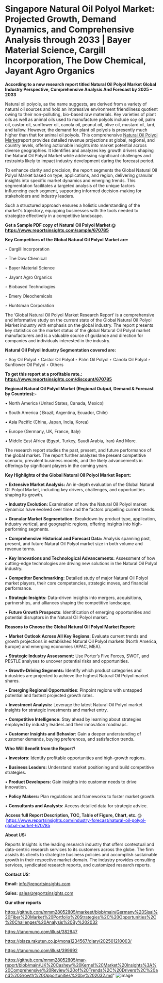 # Singapore Natural Oil Polyol Market: Projected Growth, Demand Dynamics, and Comprehensive Analysis through 2033 | Bayer Material Science, Cargill Incorporation, The Dow Chemical, Jayant Agro Organics

<strong>According to a new research report titled Natural Oil Polyol Market Global Industry Perspective, Comprehensive Analysis And Forecast by 2025 – 2033</strong>

Natural oil polyols, as the name suggests, are derived from a variety of natural oil sources and hold an impressive environment friendliness quotient owing to their non-polluting, bio-based raw materials. Key varieties of plant oils as well as animal oils used to manufacture polyols include soy oil, palm oil, castor oil, sunflower oil, canola oil, peanut oil, olive oil, mustard oil, lard, and tallow. However, the demand for plant oil polyols is presently much higher than that for animal oil polyols. This comprehensive <a href=https://www.reportsinsights.com/sample/670785>Natural Oil Polyol Market</a>report provides detailed revenue projections at global, regional, and country levels, offering actionable insights into market potential across diverse geographies. It identifies and analyzes key growth drivers shaping the Natural Oil Polyol Market while addressing significant challenges and restraints likely to impact industry development during the forecast period.

To enhance clarity and precision, the report segments the Global Natural Oil Polyol Market based on type, applications, and region, delivering granular insights into specific market dynamics and emerging trends. This segmentation facilitates a targeted analysis of the unique factors influencing each segment, supporting informed decision-making for stakeholders and industry leaders.

Such a structured approach ensures a holistic understanding of the market's trajectory, equipping businesses with the tools needed to strategize effectively in a competitive landscape.

<strong>Get a Sample PDF copy of Natural Oil Polyol Market </strong><strong>@<a href=https://www.reportsinsights.com/sample/670785 style=color:#0000ff;> https://www.reportsinsights.com/sample/670785</a></strong></font>

<strong>Key Competitors of the Global Natural Oil Polyol Market are:</strong>

‣ Cargill Incorporation

‣ The Dow Chemical

‣ Bayer Material Science

‣ Jayant Agro Organics

‣ Biobased Technologies

‣ Emery Oleochemicals

‣ Huntsman Corporation

The ‘Global Natural Oil Polyol Market Research Report’ is a comprehensive and informative study on the current state of the Global Natural Oil Polyol Market industry with emphasis on the global industry. The report presents key statistics on the market status of the global Natural Oil Polyol market manufacturers and is a valuable source of guidance and direction for companies and individuals interested in the industry.

<strong>Natural Oil Polyol Industry Segmentation covered are:</strong>

‣ Soy Oil Polyol
‣ Castor Oil Polyol
‣ Palm Oil Polyol
‣ Canola Oil Polyol
‣ Sunflower Oil Polyol
‣ Others

<strong>To get this report at a profitable rate.: <a href=https://www.reportsinsights.com/discount/670785 style=color:#0000ff;>https://www.reportsinsights.com/discount/670785</a></strong></font>

<strong>Regional Natural Oil Polyol Market (Regional Output, Demand &amp; Forecast by Countries):-</strong>

• North America (United States, Canada, Mexico)

• South America ( Brazil, Argentina, Ecuador, Chile)

• Asia Pacific (China, Japan, India, Korea)

• Europe (Germany, UK, France, Italy)

• Middle East Africa (Egypt, Turkey, Saudi Arabia, Iran) And More.

The research report studies the past, present, and future performance of the global market. The report further analyzes the present competitive scenario, prevalent business models, and the likely advancements in offerings by significant players in the coming years.

<strong>Key Highlights of the Global Natural Oil Polyol Market Report:</strong>

• <strong>Extensive Market Analysis:</strong> An in-depth evaluation of the Global Natural Oil Polyol Market, including key drivers, challenges, and opportunities shaping its growth.

• <strong>Industry Evolution:</strong> Examination of how the Natural Oil Polyol market dynamics have evolved over time and the factors propelling current trends.

• <strong>Granular Market Segmentation:</strong> Breakdown by product type, application, industry vertical, and geographic regions, offering insights into high-performing segments.

• <strong>Comprehensive Historical and Forecast Data:</strong> Analysis spanning past, present, and future Natural Oil Polyol market size in both volume and revenue terms.

• <strong>Key Innovations and Technological Advancements:</strong> Assessment of how cutting-edge technologies are driving new solutions in the Natural Oil Polyol industry.

• <strong>Competitor Benchmarking:</strong> Detailed study of major Natural Oil Polyol market players, their core competencies, strategic moves, and financial performance.

• <strong>Strategic Insights:</strong> Data-driven insights into mergers, acquisitions, partnerships, and alliances shaping the competitive landscape.

• <strong>Future Growth Prospects:</strong> Identification of emerging opportunities and potential disruptors in the Natural Oil Polyol market.

<strong>Reasons to Choose the Global Natural Oil Polyol Market Report:</strong>

• <strong>Market Outlook Across All Key Regions:</strong> Evaluate current trends and growth projections in established Natural Oil Polyol markets (North America, Europe) and emerging economies (APAC, MEA).

• <strong>Strategic Industry Assessment:</strong> Use Porter’s Five Forces, SWOT, and PESTLE analyses to uncover potential risks and opportunities.

• <strong>Growth-Driving Segments:</strong> Identify which product categories and industries are projected to achieve the highest Natural Oil Polyol market shares.

• <strong>Emerging Regional Opportunities:</strong> Pinpoint regions with untapped potential and fastest projected growth rates.

• <strong>Investment Analysis:</strong> Leverage the latest Natural Oil Polyol market insights for strategic investments and market entry.

• <strong>Competitive Intelligence:</strong> Stay ahead by learning about strategies employed by industry leaders and their innovation roadmaps.

• <strong>Customer Insights and Behavior:</strong> Gain a deeper understanding of customer demands, buying preferences, and satisfaction trends.

<strong>Who Will Benefit from the Report?</strong>

• <strong>Investors:</strong> Identify profitable opportunities and high-growth regions.

• <strong>Business Leaders:</strong> Understand market positioning and build competitive strategies.

• <strong>Product Developers:</strong> Gain insights into customer needs to drive innovation.

• <strong>Policy Makers:</strong> Plan regulations and frameworks to foster market growth.

• <strong>Consultants and Analysts:</strong> Access detailed data for strategic advice.
</ul>
<strong>Access full Report Description, TOC, Table of Figure, Chart, etc. </strong>@  <a href=https://www.reportsinsights.com/industry-forecast/natural-oil-polyol-global-market-670785 style=color:#0000ff;>https://www.reportsinsights.com/industry-forecast/natural-oil-polyol-global-market-670785</a></font>

<strong><strong>About US</strong>:</strong>

Reports Insights is the leading research industry that offers contextual and data-centric research services to its customers across the globe. The firm assists its clients to strategize business policies and accomplish sustainable growth in their respective market domain. The industry provides consulting services, syndicated research reports, and customized research reports.

<strong>Contact US:</strong>

<p class=""""><b>Email:</b> <a href=mailto:info@reportsinsights.com>info@reportsinsights.com</a></p>
<p class=""""><b>Sales:</b> <a href=mailto:sales@reportsinsights.com>sales@reportsinsights.com</a></p>

<strong>Our other reports</strong>

<a href=https://github.com/mmm28052805/markeet/blob/main/Germany%20Sisal%20Fiber%20Market%20Portfolio%20Strategies%2C%20Opportunities%2C%20Challenges%20Analysis%20By%202032>https://github.com/mmm28052805/markeet/blob/main/Germany%20Sisal%20Fiber%20Market%20Portfolio%20Strategies%2C%20Opportunities%2C%20Challenges%20Analysis%20By%202032</a>

<a href=https://tanomuno.com/illust/382847>https://tanomuno.com/illust/382847</a>

<a href=https://plaza.rakuten.co.jp/mona1234567/diary/202501210003/>https://plaza.rakuten.co.jp/mona1234567/diary/202501210003/</a>

<a href=https://tanomuno.com/illust/399692>https://tanomuno.com/illust/399692</a>

<a href=https://github.com/mmm28052805/mar-report/blob/main/UK%20Cashew%20Kernel%20Market%20Insights%3A%20Comprehensive%20Review%20of%20Trends%2C%20Drivers%2C%20and%20Growth%20Opportunities%20by%202032.md>https://github.com/mmm28052805/mar-report/blob/main/UK%20Cashew%20Kernel%20Market%20Insights%3A%20Comprehensive%20Review%20of%20Trends%2C%20Drivers%2C%20and%20Growth%20Opportunities%20by%202032.md</a>"
![image](https://github.com/user-attachments/assets/54c0f332-b099-414b-bd89-763c3bab8e8a)
